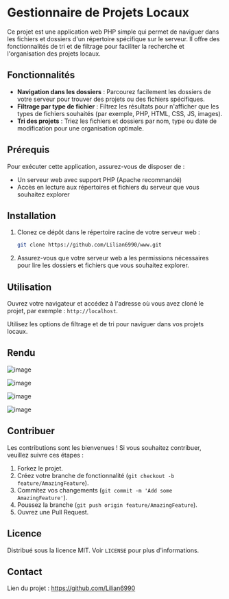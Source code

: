 # Gestionnaire de Projets Locaux

Ce projet est une application web PHP simple qui permet de naviguer dans les fichiers et dossiers d'un répertoire spécifique sur le serveur. Il offre des fonctionnalités de tri et de filtrage pour faciliter la recherche et l'organisation des projets locaux.

## Fonctionnalités

- **Navigation dans les dossiers** : Parcourez facilement les dossiers de votre serveur pour trouver des projets ou des fichiers spécifiques.
- **Filtrage par type de fichier** : Filtrez les résultats pour n'afficher que les types de fichiers souhaités (par exemple, PHP, HTML, CSS, JS, images).
- **Tri des projets** : Triez les fichiers et dossiers par nom, type ou date de modification pour une organisation optimale.

## Prérequis

Pour exécuter cette application, assurez-vous de disposer de :

- Un serveur web avec support PHP (Apache recommandé)
- Accès en lecture aux répertoires et fichiers du serveur que vous souhaitez explorer

## Installation

1. Clonez ce dépôt dans le répertoire racine de votre serveur web :
   ```bash
   git clone https://github.com/Lilian6990/www.git 


2. Assurez-vous que votre serveur web a les permissions nécessaires pour lire les dossiers et fichiers que vous souhaitez explorer.

## Utilisation

Ouvrez votre navigateur et accédez à l'adresse où vous avez cloné le projet, par exemple : `http://localhost`.

Utilisez les options de filtrage et de tri pour naviguer dans vos projets locaux.

## Rendu
![image](https://github.com/Lilian6990/Gestionnaire-serveur-local/assets/75953570/bb287aa8-6470-48a1-82c9-191a18135126)

![image](https://github.com/Lilian6990/Gestionnaire-serveur-local/assets/75953570/24c23441-4030-43ba-b576-481350101b35)

![image](https://github.com/Lilian6990/Gestionnaire-serveur-local/assets/75953570/31a092bb-2d41-4272-9453-a18105b4d2d2)

![image](https://github.com/Lilian6990/Gestionnaire-serveur-local/assets/75953570/454fc89f-d259-4a87-a5d2-1f0a0f6364ef)

## Contribuer

Les contributions sont les bienvenues ! Si vous souhaitez contribuer, veuillez suivre ces étapes :

1. Forkez le projet.
2. Créez votre branche de fonctionnalité (`git checkout -b feature/AmazingFeature`).
3. Commitez vos changements (`git commit -m 'Add some AmazingFeature'`).
4. Poussez la branche (`git push origin feature/AmazingFeature`).
5. Ouvrez une Pull Request.

## Licence

Distribué sous la licence MIT. Voir `LICENSE` pour plus d'informations.

## Contact



Lien du projet : https://github.com/Lilian6990

